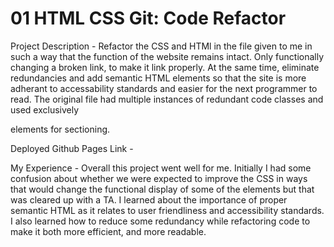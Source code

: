 # 01 HTML CSS Git: Code Refactor
 
Project Description
    - Refactor the CSS and HTMl in the file given to me in such a way that the function of the website remains intact. Only functionally changing a broken link, to make it link properly. At the same time, eliminate redundancies and add semantic HTML elements so that the site is more adherant to accessability standards and easier for the next programmer to read. The original file had multiple instances of redundant code classes and used exclusively <div> elements for sectioning.

Deployed Github Pages Link
    -

My Experience
    - Overall this project went well for me. Initially I had some confusion about whether we were expected to improve the CSS in ways that would change the functional display of some of the elements but that was cleared up with a TA. I learned about the importance of proper semantic HTML as it relates to user friendliness and accessibility standards. I also learned how to reduce some redundancy while refactoring code to make it both more efficient, and more readable.